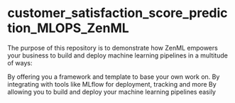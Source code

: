 # customer_satisfaction_score_prediction_MLOPS_ZenML

The purpose of this repository is to demonstrate how ZenML empowers your business to build and deploy machine learning pipelines in a multitude of ways:

By offering you a framework and template to base your own work on.
By integrating with tools like MLflow for deployment, tracking and more
By allowing you to build and deploy your machine learning pipelines easily